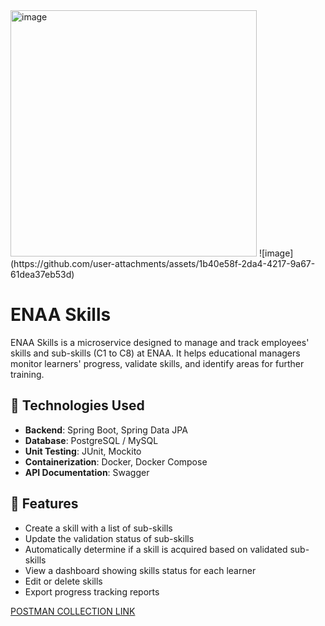 <img width="394" alt="image" src="https://github.com/user-attachments/assets/b1dae5cb-906e-4743-87a9-d078b7ea98e6" />
![image](https://github.com/user-attachments/assets/1b40e58f-2da4-4217-9a67-61dea37eb53d)




# ENAA Skills

ENAA Skills is a microservice designed to manage and track employees' skills and sub-skills (C1 to C8) at ENAA. It helps educational managers monitor learners' progress, validate skills, and identify areas for further training.

## 🔧 Technologies Used

- **Backend**: Spring Boot, Spring Data JPA
- **Database**: PostgreSQL / MySQL
- **Unit Testing**: JUnit, Mockito
- **Containerization**: Docker, Docker Compose
- **API Documentation**: Swagger

## 📌 Features

- Create a skill with a list of sub-skills
- Update the validation status of sub-skills
- Automatically determine if a skill is acquired based on validated sub-skills
- View a dashboard showing skills status for each learner
- Edit or delete skills
- Export progress tracking reports

[POSTMAN COLLECTION LINK ](https://yguhijopl.postman.co/workspace/My-Workspace~49aab289-6de5-487b-8f91-58ce1aacf8db/collection/41299916-9b5fb412-5df7-4a92-96f7-722a70f04658?action=share&creator=41299916)
